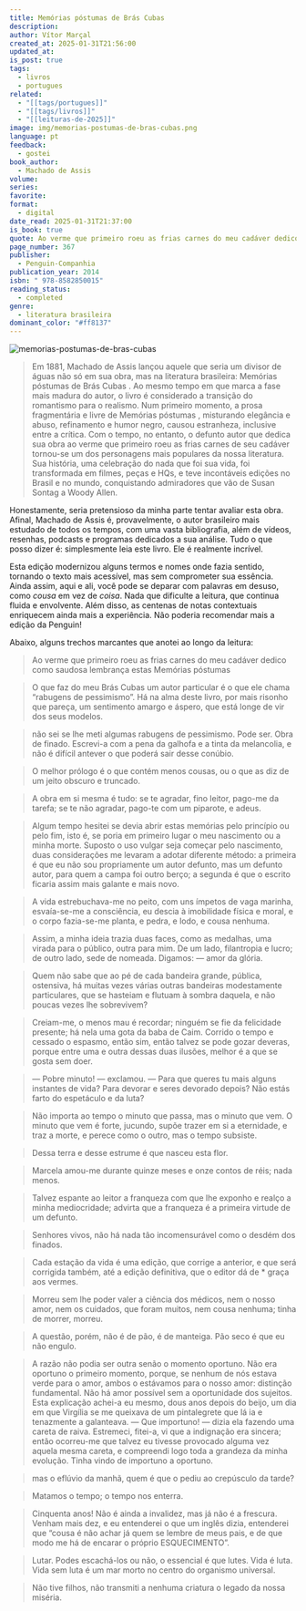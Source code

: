 ```yaml
---
title: Memórias póstumas de Brás Cubas
description:
author: Vítor Marçal
created_at: 2025-01-31T21:56:00
updated_at:
is_post: true
tags:
  - livros
  - portugues
related:
  - "[[tags/portugues]]"
  - "[[tags/livros]]"
  - "[[leituras-de-2025]]"
image: img/memorias-postumas-de-bras-cubas.png
language: pt
feedback:
  - gostei
book_author:
  - Machado de Assis
volume:
series:
favorite:
format:
  - digital
date_read: 2025-01-31T21:37:00
is_book: true
quote: Ao verme que primeiro roeu as frias carnes do meu cadáver dedico como saudosa lembrança estas Memórias póstumas
page_number: 367
publisher:
  - Penguin-Companhia
publication_year: 2014
isbn: " 978-8582850015"
reading_status:
  - completed
genre:
  - literatura brasileira
dominant_color: "#ff8137"
---
```

![memorias-postumas-de-bras-cubas](img/memorias-postumas-de-bras-cubas.png)

> Em 1881, Machado de Assis lançou aquele que seria um divisor de águas não só em sua obra, mas na literatura brasileira: Memórias póstumas de Brás Cubas . Ao mesmo tempo em que marca a fase mais madura do autor, o livro é considerado a transição do romantismo para o realismo. Num primeiro momento, a prosa fragmentária e livre de Memórias póstumas , misturando elegância e abuso, refinamento e humor negro, causou estranheza, inclusive entre a crítica. Com o tempo, no entanto, o defunto autor que dedica sua obra ao verme que primeiro roeu as frias carnes de seu cadáver tornou-se um dos personagens mais populares da nossa literatura. Sua história, uma celebração do nada que foi sua vida, foi transformada em filmes, peças e HQs, e teve incontáveis edições no Brasil e no mundo, conquistando admiradores que vão de Susan Sontag a Woody Allen.

Honestamente, seria pretensioso da minha parte tentar avaliar esta obra. Afinal, Machado de Assis é, provavelmente, o autor brasileiro mais estudado de todos os tempos, com uma vasta bibliografia, além de vídeos, resenhas, podcasts e programas dedicados a sua análise. Tudo o que posso dizer é: simplesmente leia este livro. Ele é realmente incrível.

Esta edição modernizou alguns termos e nomes onde fazia sentido, tornando o texto mais acessível, mas sem comprometer sua essência. Ainda assim, aqui e ali, você pode se deparar com palavras em desuso, como _cousa_ em vez de _coisa_. Nada que dificulte a leitura, que continua fluida e envolvente. Além disso, as centenas de notas contextuais enriquecem ainda mais a experiência. Não poderia recomendar mais a edição da Penguin!

Abaixo, alguns trechos marcantes que anotei ao longo da leitura:

> Ao verme que primeiro roeu as frias carnes do meu cadáver dedico como saudosa lembrança estas Memórias póstumas

> O que faz do meu Brás Cubas um autor particular é o que ele chama “rabugens de pessimismo”. Há na alma deste livro, por mais risonho que pareça, um sentimento amargo e áspero, que está longe de vir dos seus modelos.

> não sei se lhe meti algumas rabugens de pessimismo. Pode ser. Obra de finado. Escrevi-a com a pena da galhofa e a tinta da melancolia, e não é difícil antever o que poderá sair desse conúbio.

> O melhor prólogo é o que contém menos cousas, ou o que as diz de um jeito obscuro e truncado.

> A obra em si mesma é tudo: se te agradar, fino leitor, pago-me da tarefa; se te não agradar, pago-te com um piparote, e adeus.

> Algum tempo hesitei se devia abrir estas memórias pelo princípio ou pelo fim, isto é, se poria em primeiro lugar o meu nascimento ou a minha morte. Suposto o uso vulgar seja começar pelo nascimento, duas considerações me levaram a adotar diferente método: a primeira é que eu não sou propriamente um autor defunto, mas um defunto autor, para quem a campa foi outro berço; a segunda é que o escrito ficaria assim mais galante e mais novo.

> A vida estrebuchava-me no peito, com uns ímpetos de vaga marinha, esvaía-se-me a consciência, eu descia à imobilidade física e moral, e o corpo fazia-se-me planta, e pedra, e lodo, e cousa nenhuma.

> Assim, a minha ideia trazia duas faces, como as medalhas, uma virada para o público, outra para mim. De um lado, filantropia e lucro; de outro lado, sede de nomeada. Digamos: — amor da glória.

> Quem não sabe que ao pé de cada bandeira grande, pública, ostensiva, há muitas vezes várias outras bandeiras modestamente particulares, que se hasteiam e flutuam à sombra daquela, e não poucas vezes lhe sobrevivem?

> Creiam-me, o menos mau é recordar; ninguém se fie da felicidade presente; há nela uma gota da baba de Caim. Corrido o tempo e cessado o espasmo, então sim, então talvez se pode gozar deveras, porque entre uma e outra dessas duas ilusões, melhor é a que se gosta sem doer.

> — Pobre minuto! — exclamou. — Para que queres tu mais alguns instantes de vida? Para devorar e seres devorado depois? Não estás farto do espetáculo e da luta?

> Não importa ao tempo o minuto que passa, mas o minuto que vem. O minuto que vem é forte, jucundo, supõe trazer em si a eternidade, e traz a morte, e perece como o outro, mas o tempo subsiste.

> Dessa terra e desse estrume é que nasceu esta flor.

> Marcela amou-me durante quinze meses e onze contos de réis; nada menos.

> Talvez espante ao leitor a franqueza com que lhe exponho e realço a minha mediocridade; advirta que a franqueza é a primeira virtude de um defunto.

> Senhores vivos, não há nada tão incomensurável como o desdém dos finados.

> Cada estação da vida é uma edição, que corrige a anterior, e que será corrigida também, até a edição definitiva, que o editor dá de * graça aos vermes.

> Morreu sem lhe poder valer a ciência dos médicos, nem o nosso amor, nem os cuidados, que foram muitos, nem cousa nenhuma; tinha de morrer, morreu.

> A questão, porém, não é de pão, é de manteiga. Pão seco é que eu não engulo.

> A razão não podia ser outra senão o momento oportuno. Não era oportuno o primeiro momento, porque, se nenhum de nós estava verde para o amor, ambos o estávamos para o nosso amor: distinção fundamental. Não há amor possível sem a oportunidade dos sujeitos. Esta explicação achei-a eu mesmo, dous anos depois do beijo, um dia em que Virgília se me queixava de um pintalegrete que lá ia e tenazmente a galanteava. — Que importuno! — dizia ela fazendo uma careta de raiva. Estremeci, fitei-a, vi que a indignação era sincera; então ocorreu-me que talvez eu tivesse provocado alguma vez aquela mesma careta, e compreendi logo toda a grandeza da minha evolução. Tinha vindo de importuno a oportuno.

> mas o eflúvio da manhã, quem é que o pediu ao crepúsculo da tarde?

> Matamos o tempo; o tempo nos enterra.

> Cinquenta anos! Não é ainda a invalidez, mas já não é a frescura. Venham mais dez, e eu entenderei o que um inglês dizia, entenderei que “cousa é não achar já quem se lembre de meus pais, e de que modo me há de encarar o próprio ESQUECIMENTO”.

> Lutar. Podes escachá-los ou não, o essencial é que lutes. Vida é luta. Vida sem luta é um mar morto no centro do organismo universal.

> Não tive filhos, não transmiti a nenhuma criatura o legado da nossa miséria.
